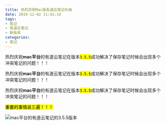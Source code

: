 ```yaml
---
title: 热烈庆祝Mac版有道云笔记升级
date: 2019-12-02 11:41:14
tags:
- 笔记
- 有道云笔记
- 新版本
categories:
- 笔记
---
```


热烈庆祝**mac平台**的有道云笔记在版本<mark>`3.5.5`</mark>成功解决了保存笔记时候会出现多个冲突笔记的问题！！！

热烈庆祝**mac平台**的有道云笔记在版本<mark>`3.5.5`</mark>成功解决了保存笔记时候会出现多个冲突笔记的问题！！！

热烈庆祝**mac平台**的有道云笔记在版本<mark>`3.5.5`</mark>成功解决了保存笔记时候会出现多个冲突笔记的问题！！！

<mark>重要的事情说三遍！！！</mark>

![mac平台的有道云笔记的3.5.5版本](mac平台的有道云笔记的3.5.5版本.png "mac平台的有道云笔记的3.5.5版本")
